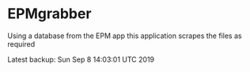 # EPMgrabber
Using a database from the EPM app this application scrapes the files as required


Latest backup: Sun Sep 8 14:03:01 UTC 2019
